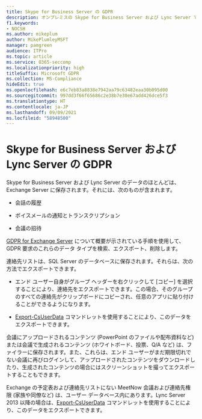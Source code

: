 ```yaml
---
title: Skype for Business Server の GDPR
description: オンプレミスの Skype for Business Server および Lync Server での GDPR の要件に対応する方法について説明します。
f1.keywords:
- NOCSH
ms.author: mikeplum
author: MikePlumleyMSFT
manager: pamgreen
audience: ITPro
ms.topic: article
ms.service: O365-seccomp
ms.localizationpriority: high
titleSuffix: Microsoft GDPR
ms.collection: MS-Compliance
hideEdit: true
ms.openlocfilehash: e6c7eb83a8838e7942aa79c63482eaa30b095d00
ms.sourcegitcommit: 997dd3f66f65686c2e38b7e30e67add426dce5f3
ms.translationtype: HT
ms.contentlocale: ja-JP
ms.lasthandoff: 09/09/2021
ms.locfileid: "58948500"
---
```

# <a name="gdpr-for-skype-for-business-server-and-lync-server"></a>Skype for Business Server および Lync Server の GDPR

Skype for Business Server および Lync Server のデータのほとんどは、Exchange Server に保存されます。それには、次のものが含まれます。

-   会話の履歴

-   ボイスメールの通知とトランスクリプション

-   会議の招待

[GDPR for Exchange Server](gdpr-for-exchange-server.md) について概要が示されている手順を使用して、GDPR 要求のこれらのデータ タイプを検索、エクスポート、削除します。

連絡先リストは、SQL Server のデータベースに保存されます。それらは、次の方法でエクスポートできます。

-   エンド ユーザー自身がグループ ヘッダーを右クリックして [コピー] を選択することにより、連絡先をエクスポートできます。この場合、そのグループのすべての連絡先がクリップボードにコピーされ、任意のアプリに貼り付けることができるようになります。

-   [Export-CsUserData](/powershell/module/skype/export-csuserdata) コマンドレットを使用することにより、このデータをエクスポートできます。

会議にアップロードされるコンテンツ (PowerPoint のファイルや配布資料など) または会議で生成されるコンテンツ (ホワイトボード、投票、Q/A など) は、ファイラーに保存されます。また、これらは、エンド ユーザーがまだ期限切れでない会議に再びログインして、アップロードされたコンテンツをダウンロードしたり、生成されたコンテンツの場合にはスクリーンショットを撮ってエクスポートすることもできます。

Exchange の予定表および連絡先リストにない MeetNow 会議および連絡先権限 (家族や同僚など) は、ユーザー データベース内にあります。Lync Server 2013 以降の場合は、[Export-CsUserData](/powershell/module/skype/export-csuserdata) コマンドレットを使用することにより、このデータをエクスポートできます。

